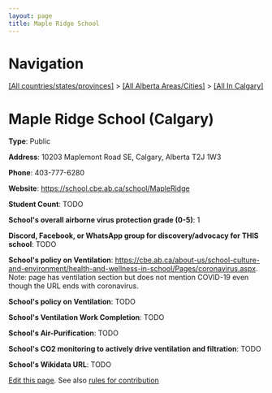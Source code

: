 ```yaml
---
layout: page
title: Maple Ridge School
---
```

# Navigation

[[All countries/states/provinces]](../../..) > [[All Alberta Areas/Cities]](../..) > [[All In Calgary]](..)

# Maple Ridge School (Calgary)

**Type**: Public

**Address**: 10203 Maplemont Road SE, Calgary, Alberta T2J 1W3

**Phone**: 403-777-6280

**Website**: <https://school.cbe.ab.ca/school/MapleRidge>

**Student Count**: TODO

**School's overall airborne virus protection grade (0-5)**: 1

**Discord, Facebook, or WhatsApp group for discovery/advocacy for THIS school**: TODO

**School's policy on Ventilation**: <https://cbe.ab.ca/about-us/school-culture-and-environment/health-and-wellness-in-school/Pages/coronavirus.aspx>. Note: page has ventilation section but does not mention COVID-19 even though the URL ends with coronavirus.

**School's policy on Ventilation**: TODO

**School's Ventilation Work Completion**: TODO

**School's Air-Purification**: TODO

**School's CO2 monitoring to actively drive ventilation and filtration**: TODO

**School's Wikidata URL**: TODO


[Edit this page](https://github.com/ventilate-schools/AB/edit/main/./Calgary/Maple_Ridge_School.md). See also [rules for contribution](../../../contribution-rules/)
